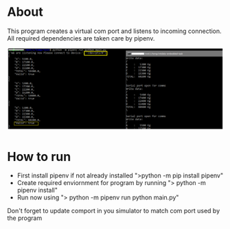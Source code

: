 # About
This program creates a virtual com port and listens to incoming connection.
All required dependencies are taken care by pipenv.

![alt text](https://github.com/sasiso/test/blob/master/demo.png)

# How to run
 
 - First install pipenv if not already installed ">python -m pip install pipenv"
 - Create required enviornment for program by running "> python -m pipenv install"
 - Run now using  "> python -m pipenv run python main.py"
 
 Don't forget to update comport in you simulator to match com port used by the program
